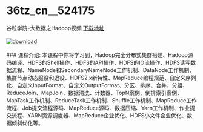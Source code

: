 # 36tz_cn__524175
谷粒学院-大数据之Hadoop视频
[下载地址](http://www.36tz.cn/article/524175 "下载地址")
<br/></br>[![download](http://36tz.cn/muke_img/2018_10_1-29-300x193.png "下载地址")](http://www.36tz.cn/article/524175 "下载地址")
<br/></br>### 课程介绍:
本课程中你将学习到，Hadoop完全分布式集群搭建、Hadoop源码编译、HDFS的Shell操作、HDFS的API操作、HDFS的IO流操作、HDFS读写数据流程、NameNode和SecondaryNameNode工作机制、DataNode工作机制、集群节点动态服役和退役、HDFS2.x新特性、MapReduce编程规范、自定义序列化、自定义InputFormat、自定义OutputFormat、分区、排序、合并、分组、ReduceJoin、MapJoin、数据清洗、计数器、TopN案例、倒排索引案例、MapTask工作机制、ReduceTask工作机制、Shuffle工作机制、MapReduce工作流程、Job提交流程源码、MapReduce源码、数据压缩、Yarn工作机制、作业提交流程、YARN资源调度器、MapReduce企业优化、HDFS小文件企业优化、数据倾斜优化等。


